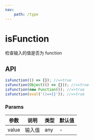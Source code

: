 ```yaml
---
nav:
    path: /type
---
```


# isFunction

检查输入的值是否为 function

## API

```ts
isFunction(() => {}); //=>true
isFunction(Object(() => {})); //=>true
isFunction(new Function()); //=>true
isFunction(eval('()=>{}')); //=>true
```

### Params

| 参数  | 说明   | 类型 | 默认值 |
| ----- | ------ | ---- | ------ |
| value | 输入值 | any  | -      |
